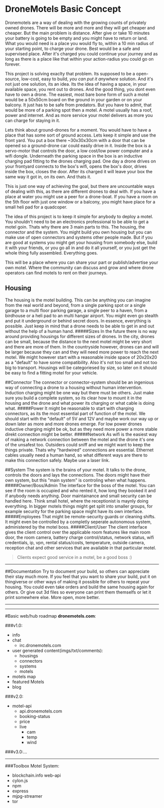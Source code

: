 # DroneMotels Basic Concept
Dronemotels are a way of dealing with the growing counts of privately owned drones. There will be more and more and they will get cheaper and cheaper. But the main problem is distance. After give or take 10 minutes your battery is going to be empty and you might have to return or land. What you would need is a place you would fly to, within a 10 min radius of your starting point, to charge your drone. Best would be a safe and supervised place. After it's charged you could continue your journey and as long as there is a place like that within your action-radius you could go on forever. 

This project is solving exaclty that problem. Its supposed to be a open-source, low-cost, easy to build, *you can put it anywhere* solution. And it's not just one solution, its an idea. Its the idea of having a space, in your available space, you rent out to drones. And the good thing, you dont even have to own a drone. The easiest, most bare bone form of such a motel would be a 50x50cm board on the ground in your garden or on your balcony. It just has to be safe from predators. But you have to admit, that would be more of a parking spot then a motel. A motel usually has a roof, power and internet. And as more service your motel delivers as more you can charge for staying in it. 

Lets think about ground-drones for a moment. You would have to have a place that has some sort of ground access. Lets keep it simple and use the front yard. You put a box there ~30x30x30cm with a door that can be opened so a ground-drone car could easily drive in it. Inside the box is a servo-motor that controls the door, a low cost/low power computer and a wifi dongle. Underneath the parking space in the box is an inductive charging pad fitting to the drones charging pad. One day a drone drives on your frontyard connects to the box's wifi, opens the box's door, drives inside the box, closes the door. After its charged it will leave your box the same way it got in, on its own. And thats it. 

This is just one way of achieving the goal, but there are uncountable ways of dealing with this, as there are different drones to deal with. If you have a place at water you might use a peer for a drone-boat. If you have a room on the 5th floor with just one window or a balcony, you might have place for a small heli pad for a quadcoper. 

The idea of this project is to keep it simple for anybody to deploy a motel. You shouldn't need to be an electronics professional to be able to get a motel goin. Thats why there are 3 main parts to this. The housing, the connector and the system. You might build you own housing but you can make use of open connectors and systems other people made. But if you are good at systems you might get your housing from somebody else, build it with your friends, or you go all in and do it all yourself, or you just get the whole thing fully assembled. Everything goes.

This will be a place where you can share your part or publish/advertise your own motel. Where the community can discuss and grow and where drone operators can find motels to rent on their journeys.

## Housing
The housing is the motel building. This can be anything you can imagine from the real world and beyond, from a single parking spot or a single garage to a multi floor parking garage, a single peer to a haven, from a birdhouse or a heli pad to an multi hangar airport. You might even go stealth and put it underground or behind secret doors. In essence, everything is possible. Just keep in mind that a drone needs to be able to get in and out without the help of a human hand. 
#####Sizes
In the future there is no way around providing housings for different sizes of drones. In the city, drones can be small, because the distance to the next motel might be very short and there are more of them. In the countryside however, drones can and will be larger because they can and they will need more power to reach the next motel. We might however start with a reasonable inside space of 20x20x20 as a "default" to have some compatibility. Also it's not too small and not too big to transport. Housings will be categoriesed by size, so later on it should be easy to find a fitting motel for your vehicle.

##Connector
The connector or connector-system should be an ingenious way of connecting a drone to a housing without human intervention. Induction charging might be one way but there must be others. Just make sure you build a complete system, so its clear how to mount it in the housing and the drone and what power its charging or what cable is doing what. 
#####Power
It might be reasonable to start with charging connectors, as its the most essential part of function of the motel. We should start with the "default" of 5V and 12V and maybe work our way up or down later as more and more drones emerge. For low power drones inductive charging might be ok, but as they need more power a more stable direkt connection might be better.
#####Network
As wifi is the easiest way of making a network connection between the motel and the drone it's one of the unsafest too. Outsiders could sniff and we might want to keep the things private. Thats why "hardwired" connections are essential. Ethernet cables usually need a human hand, so what different ways are there to make this connection safely. Maybe use a laser link. 

##System
The system is the brains of your motel. It talks to the drone, controls the doors and lays the connections. The doors might have their own system, but this "main system" is controling when what happens.
#####Owner/Boss/Admin
The interface for the boss of the motel. You can see if the room is occupied and who rented it, how long they booked it and if anybody needs anything. Door maintainance and small security can be handled here. Think small hotel, where the receptionist is maynly doing everything. In bigger motels things might get split into smaller groups, for example security for the parking space might have its own interface.
#####Employees
That might be remote-security guards or cleaning shifts. It might even be controlled by a completly seperate autonomous system, administered by the motel boss.
#####Client/User
The client interface gives the client control over the applicable room features like main room door, the room camera, battery charge control/status, network status, wifi credentials, ip, vpn, rental status/costs, temperature, outside camera, reception chat and other services that are available in that particular motel. 

> Clients expect good service in a motel, be a good boss :) 

***

##Documentation
Try to document your build, so others can appreciate their stay much more. If you feel that you want to share your build, put it on thingiverse or other ways of making it possible for others to repeat your housing. You could even take orders and build the same housing again for others. Or give out 3d files so everyone can print them themselfs or let it print somewhere else. More open, more better.

***

***


#Basic web/hub roadmap **dronemotels.com**:

###v1.0:
- info
- chat
  - irc.dronemotels.com
- user generated content(imgs/txt/comments):
  - housings
  - connectors
  - systems
  - motels
- motels map
- featured Motels
- blog

###v2.0:
- motel-api   
  - api.dronemotels.com
  - booking-status
  - price
  - live
    - cam
    - temp
    - wind

###v3.0:...



***

###Toolbox Motel System:
- blockchain.info web-api
- cylon.js
- npm
- express
- mjpg-streamer
- tor


